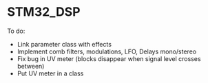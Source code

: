 # STM32_DSP

To do:
- Link parameter class with effects
- Implement comb filters, modulations, LFO, Delays mono/stereo
- Fix bug in UV meter (blocks disappear when signal level crosses between)
- Put UV meter in a class